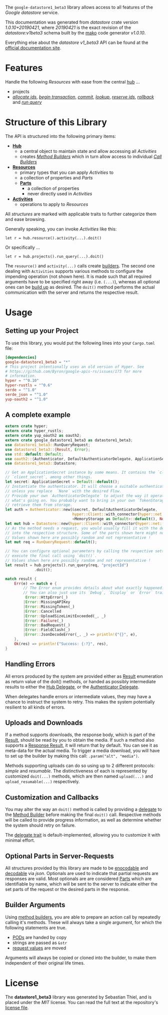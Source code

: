 <!---
DO NOT EDIT !
This file was generated automatically from 'src/mako/api/README.md.mako'
DO NOT EDIT !
-->
The `google-datastore1_beta3` library allows access to all features of the *Google datastore* service.

This documentation was generated from *datastore* crate version *1.0.10+20190421*, where *20190421* is the exact revision of the *datastore:v1beta3* schema built by the [mako](http://www.makotemplates.org/) code generator *v1.0.10*.

Everything else about the *datastore* *v1_beta3* API can be found at the
[official documentation site](https://cloud.google.com/datastore/).
# Features

Handle the following *Resources* with ease from the central [hub](https://docs.rs/google-datastore1_beta3/1.0.10+20190421/google_datastore1_beta3/struct.Datastore.html) ... 

* projects
 * [*allocate ids*](https://docs.rs/google-datastore1_beta3/1.0.10+20190421/google_datastore1_beta3/struct.ProjectAllocateIdCall.html), [*begin transaction*](https://docs.rs/google-datastore1_beta3/1.0.10+20190421/google_datastore1_beta3/struct.ProjectBeginTransactionCall.html), [*commit*](https://docs.rs/google-datastore1_beta3/1.0.10+20190421/google_datastore1_beta3/struct.ProjectCommitCall.html), [*lookup*](https://docs.rs/google-datastore1_beta3/1.0.10+20190421/google_datastore1_beta3/struct.ProjectLookupCall.html), [*reserve ids*](https://docs.rs/google-datastore1_beta3/1.0.10+20190421/google_datastore1_beta3/struct.ProjectReserveIdCall.html), [*rollback*](https://docs.rs/google-datastore1_beta3/1.0.10+20190421/google_datastore1_beta3/struct.ProjectRollbackCall.html) and [*run query*](https://docs.rs/google-datastore1_beta3/1.0.10+20190421/google_datastore1_beta3/struct.ProjectRunQueryCall.html)




# Structure of this Library

The API is structured into the following primary items:

* **[Hub](https://docs.rs/google-datastore1_beta3/1.0.10+20190421/google_datastore1_beta3/struct.Datastore.html)**
    * a central object to maintain state and allow accessing all *Activities*
    * creates [*Method Builders*](https://docs.rs/google-datastore1_beta3/1.0.10+20190421/google_datastore1_beta3/trait.MethodsBuilder.html) which in turn
      allow access to individual [*Call Builders*](https://docs.rs/google-datastore1_beta3/1.0.10+20190421/google_datastore1_beta3/trait.CallBuilder.html)
* **[Resources](https://docs.rs/google-datastore1_beta3/1.0.10+20190421/google_datastore1_beta3/trait.Resource.html)**
    * primary types that you can apply *Activities* to
    * a collection of properties and *Parts*
    * **[Parts](https://docs.rs/google-datastore1_beta3/1.0.10+20190421/google_datastore1_beta3/trait.Part.html)**
        * a collection of properties
        * never directly used in *Activities*
* **[Activities](https://docs.rs/google-datastore1_beta3/1.0.10+20190421/google_datastore1_beta3/trait.CallBuilder.html)**
    * operations to apply to *Resources*

All *structures* are marked with applicable traits to further categorize them and ease browsing.

Generally speaking, you can invoke *Activities* like this:

```Rust,ignore
let r = hub.resource().activity(...).doit()
```

Or specifically ...

```ignore
let r = hub.projects().run_query(...).doit()
```

The `resource()` and `activity(...)` calls create [builders][builder-pattern]. The second one dealing with `Activities` 
supports various methods to configure the impending operation (not shown here). It is made such that all required arguments have to be 
specified right away (i.e. `(...)`), whereas all optional ones can be [build up][builder-pattern] as desired.
The `doit()` method performs the actual communication with the server and returns the respective result.

# Usage

## Setting up your Project

To use this library, you would put the following lines into your `Cargo.toml` file:

```toml
[dependencies]
google-datastore1_beta3 = "*"
# This project intentionally uses an old version of Hyper. See
# https://github.com/Byron/google-apis-rs/issues/173 for more
# information.
hyper = "^0.10"
hyper-rustls = "^0.6"
serde = "^1.0"
serde_json = "^1.0"
yup-oauth2 = "^1.0"
```

## A complete example

```Rust
extern crate hyper;
extern crate hyper_rustls;
extern crate yup_oauth2 as oauth2;
extern crate google_datastore1_beta3 as datastore1_beta3;
use datastore1_beta3::RunQueryRequest;
use datastore1_beta3::{Result, Error};
use std::default::Default;
use oauth2::{Authenticator, DefaultAuthenticatorDelegate, ApplicationSecret, MemoryStorage};
use datastore1_beta3::Datastore;

// Get an ApplicationSecret instance by some means. It contains the `client_id` and 
// `client_secret`, among other things.
let secret: ApplicationSecret = Default::default();
// Instantiate the authenticator. It will choose a suitable authentication flow for you, 
// unless you replace  `None` with the desired Flow.
// Provide your own `AuthenticatorDelegate` to adjust the way it operates and get feedback about 
// what's going on. You probably want to bring in your own `TokenStorage` to persist tokens and
// retrieve them from storage.
let auth = Authenticator::new(&secret, DefaultAuthenticatorDelegate,
                              hyper::Client::with_connector(hyper::net::HttpsConnector::new(hyper_rustls::TlsClient::new())),
                              <MemoryStorage as Default>::default(), None);
let mut hub = Datastore::new(hyper::Client::with_connector(hyper::net::HttpsConnector::new(hyper_rustls::TlsClient::new())), auth);
// As the method needs a request, you would usually fill it with the desired information
// into the respective structure. Some of the parts shown here might not be applicable !
// Values shown here are possibly random and not representative !
let mut req = RunQueryRequest::default();

// You can configure optional parameters by calling the respective setters at will, and
// execute the final call using `doit()`.
// Values shown here are possibly random and not representative !
let result = hub.projects().run_query(req, "projectId")
             .doit();

match result {
    Err(e) => match e {
        // The Error enum provides details about what exactly happened.
        // You can also just use its `Debug`, `Display` or `Error` traits
         Error::HttpError(_)
        |Error::MissingAPIKey
        |Error::MissingToken(_)
        |Error::Cancelled
        |Error::UploadSizeLimitExceeded(_, _)
        |Error::Failure(_)
        |Error::BadRequest(_)
        |Error::FieldClash(_)
        |Error::JsonDecodeError(_, _) => println!("{}", e),
    },
    Ok(res) => println!("Success: {:?}", res),
}

```
## Handling Errors

All errors produced by the system are provided either as [Result](https://docs.rs/google-datastore1_beta3/1.0.10+20190421/google_datastore1_beta3/enum.Result.html) enumeration as return value of 
the doit() methods, or handed as possibly intermediate results to either the 
[Hub Delegate](https://docs.rs/google-datastore1_beta3/1.0.10+20190421/google_datastore1_beta3/trait.Delegate.html), or the [Authenticator Delegate](https://docs.rs/yup-oauth2/*/yup_oauth2/trait.AuthenticatorDelegate.html).

When delegates handle errors or intermediate values, they may have a chance to instruct the system to retry. This 
makes the system potentially resilient to all kinds of errors.

## Uploads and Downloads
If a method supports downloads, the response body, which is part of the [Result](https://docs.rs/google-datastore1_beta3/1.0.10+20190421/google_datastore1_beta3/enum.Result.html), should be
read by you to obtain the media.
If such a method also supports a [Response Result](https://docs.rs/google-datastore1_beta3/1.0.10+20190421/google_datastore1_beta3/trait.ResponseResult.html), it will return that by default.
You can see it as meta-data for the actual media. To trigger a media download, you will have to set up the builder by making
this call: `.param("alt", "media")`.

Methods supporting uploads can do so using up to 2 different protocols: 
*simple* and *resumable*. The distinctiveness of each is represented by customized 
`doit(...)` methods, which are then named `upload(...)` and `upload_resumable(...)` respectively.

## Customization and Callbacks

You may alter the way an `doit()` method is called by providing a [delegate](https://docs.rs/google-datastore1_beta3/1.0.10+20190421/google_datastore1_beta3/trait.Delegate.html) to the 
[Method Builder](https://docs.rs/google-datastore1_beta3/1.0.10+20190421/google_datastore1_beta3/trait.CallBuilder.html) before making the final `doit()` call. 
Respective methods will be called to provide progress information, as well as determine whether the system should 
retry on failure.

The [delegate trait](https://docs.rs/google-datastore1_beta3/1.0.10+20190421/google_datastore1_beta3/trait.Delegate.html) is default-implemented, allowing you to customize it with minimal effort.

## Optional Parts in Server-Requests

All structures provided by this library are made to be [enocodable](https://docs.rs/google-datastore1_beta3/1.0.10+20190421/google_datastore1_beta3/trait.RequestValue.html) and 
[decodable](https://docs.rs/google-datastore1_beta3/1.0.10+20190421/google_datastore1_beta3/trait.ResponseResult.html) via *json*. Optionals are used to indicate that partial requests are responses 
are valid.
Most optionals are are considered [Parts](https://docs.rs/google-datastore1_beta3/1.0.10+20190421/google_datastore1_beta3/trait.Part.html) which are identifiable by name, which will be sent to 
the server to indicate either the set parts of the request or the desired parts in the response.

## Builder Arguments

Using [method builders](https://docs.rs/google-datastore1_beta3/1.0.10+20190421/google_datastore1_beta3/trait.CallBuilder.html), you are able to prepare an action call by repeatedly calling it's methods.
These will always take a single argument, for which the following statements are true.

* [PODs][wiki-pod] are handed by copy
* strings are passed as `&str`
* [request values](https://docs.rs/google-datastore1_beta3/1.0.10+20190421/google_datastore1_beta3/trait.RequestValue.html) are moved

Arguments will always be copied or cloned into the builder, to make them independent of their original life times.

[wiki-pod]: http://en.wikipedia.org/wiki/Plain_old_data_structure
[builder-pattern]: http://en.wikipedia.org/wiki/Builder_pattern
[google-go-api]: https://github.com/google/google-api-go-client

# License
The **datastore1_beta3** library was generated by Sebastian Thiel, and is placed 
under the *MIT* license.
You can read the full text at the repository's [license file][repo-license].

[repo-license]: https://github.com/Byron/google-apis-rsblob/master/LICENSE.md
